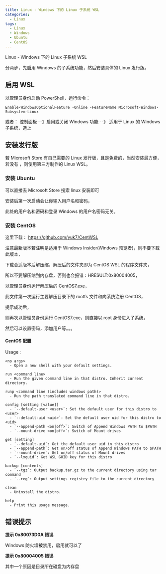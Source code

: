 ```yaml
---
title: Linux - Windows 下的 Linux 子系统 WSL
categories:
  - Linux
tags:
  - Linux
  - Windows
  - Ubuntu
  - CentOS
---
```


Linux - Windows 下的 Linux 子系统 WSL

<!--more-->

分两步，先启用 Windows 的子系统功能，然后安装具体的 Linux 发行版。

## 启用 WSL

以管理员身份启动 PowerShell，运行命令：
```````
Enable-WindowsOptionalFeature -Online -FeatureName Microsoft-Windows-Subsystem-Linux
`````````````````````

或者：
控制面板 --》启用或关闭 Windows 功能 --》 适用于 Linux 的 Windows 子系统，选上

## 安装发行版

若 Microsoft Store 有自己需要的 Linux 发行版，且是免费的，当然安装最方便，若没有
，则使用第三方制作的 Linux WSL。

### 安装 Ubuntu

可以直接去 Microsoft Store 搜索 linux 安装即可

安装后第一次启动会让你输入用户名和密码，

此处的用户名和密码和登录 Windows 的用户名密码无关。

### 安装 CentOS

这里下载：
https://github.com/yuk7/CentWSL

注意最新版本若注明是适用于 Windows Insider(Windows 预览者)，则不要下载此版本，

下载合适版本后解压缩，解压后的文件夹即为 CentOS WSL 的程序文件夹，

所以不要解压缩到内存盘，否则也会报错：HRESULT:0x80004005，

以管理员身份运行解压后的 CentOS7.exe，

此文件第一次运行主要解压目录下的 rootfs 文件和向系统注册 CentOS，

提示成功后，

则再次以管理员身份运行 CentOS7.exe，则直接以 root 身份进入了系统，

然后可以设置密码，添加用户等。。。

#### CentOS 配置

Usage :

    <no args>
      - Open a new shell with your default settings.

    run <command line>
      - Run the given command line in that distro. Inherit current directory.

    runp <command line (includes windows path)>
      - Run the path translated command line in that distro.

    config [setting [value]]
      - `--default-user <user>`: Set the default user for this distro to <user>
      - `--default-uid <uid>`: Set the default user uid for this distro to <uid>
      - `--append-path <on|off>`: Switch of Append Windows PATH to $PATH
      - `--mount-drive <on|off>`: Switch of Mount drives

    get [setting]
      - `--default-uid`: Get the default user uid in this distro
      - `--append-path`: Get on/off status of Append Windows PATH to $PATH
      - `--mount-drive`: Get on/off status of Mount drives
      - `--lxguid`: Get WSL GUID key for this distro

    backup [contents]
      - `--tgz`: Output backup.tar.gz to the current directory using tar command
      - `--reg`: Output settings registry file to the current directory

    clean
      - Uninstall the distro.

    help
      - Print this usage message.

## 错误提示

**提示 0x80073D0A 错误**

Windows 防火墙被禁用，启用就可以了

**提示 0x80004005 错误**

其中一个原因是目录所在磁盘为内存盘
